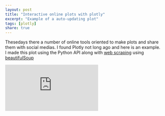 ```yaml
---
layout: post
title: "Interactive online plots with plotly"
excerpt: "Example of a auto-updating plot"
tags: [plotly]
share: true
---
```


Thesedays there a number of online tools oriented to make plots and share them with social medias. I found Plotly not long ago and here is an example. I made this plot using the Python API along with [web scraping](http://en.wikipedia.org/wiki/Web_scraping) using [beautifulSoup](http://www.crummy.com/software/BeautifulSoup/)

<iframe width="300" height="150" frameborder="0" seamless="seamless" scrolling="no" src="https://plot.ly/~rvalenzuela/16/300/150"></iframe>
